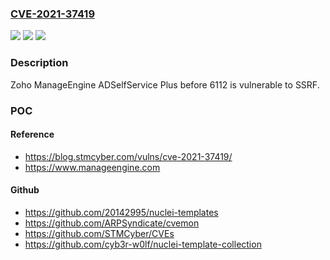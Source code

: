 ### [CVE-2021-37419](https://cve.mitre.org/cgi-bin/cvename.cgi?name=CVE-2021-37419)
![](https://img.shields.io/static/v1?label=Product&message=n%2Fa&color=blue)
![](https://img.shields.io/static/v1?label=Version&message=n%2Fa&color=blue)
![](https://img.shields.io/static/v1?label=Vulnerability&message=n%2Fa&color=brighgreen)

### Description

Zoho ManageEngine ADSelfService Plus before 6112 is vulnerable to SSRF.

### POC

#### Reference
- https://blog.stmcyber.com/vulns/cve-2021-37419/
- https://www.manageengine.com

#### Github
- https://github.com/20142995/nuclei-templates
- https://github.com/ARPSyndicate/cvemon
- https://github.com/STMCyber/CVEs
- https://github.com/cyb3r-w0lf/nuclei-template-collection

